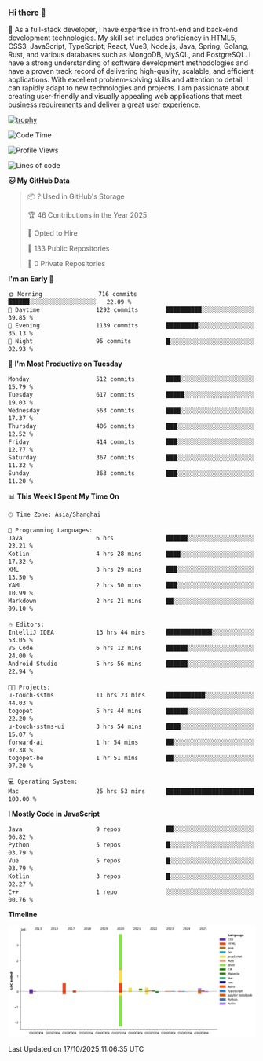 ### Hi there 👋

🌱 As a full-stack developer, I have expertise in front-end and back-end development technologies. My skill set includes proficiency in HTML5, CSS3, JavaScript, TypeScript, React, Vue3, Node.js, Java, Spring, Golang, Rust, and various databases such as MongoDB, MySQL, and PostgreSQL. I have a strong understanding of software development methodologies and have a proven track record of delivering high-quality, scalable, and efficient applications. With excellent problem-solving skills and attention to detail, I can rapidly adapt to new technologies and projects. I am passionate about creating user-friendly and visually appealing web applications that meet business requirements and deliver a great user experience.

[![trophy](https://github-profile-trophy.vercel.app/?username=elton&rank=SECRET,SSS,SS,S,AAA,AA,A&theme=onedark&no-frame=true&margin-w=10)](https://github.com/ryo-ma/github-profile-trophy)

<!--START_SECTION:waka-->
![Code Time](http://img.shields.io/badge/Code%20Time-1%2C998%20hrs%2016%20mins-blue)

![Profile Views](http://img.shields.io/badge/Profile%20Views-0-blue)

![Lines of code](https://img.shields.io/badge/From%20Hello%20World%20I%27ve%20Written-5.9%20million%20lines%20of%20code-blue)

**🐱 My GitHub Data** 

> 📦 ? Used in GitHub's Storage 
 > 
> 🏆 46 Contributions in the Year 2025
 > 
> 💼 Opted to Hire
 > 
> 📜 133 Public Repositories 
 > 
> 🔑 0 Private Repositories 
 > 
**I'm an Early 🐤** 

```text
🌞 Morning                716 commits         ██████░░░░░░░░░░░░░░░░░░░   22.09 % 
🌆 Daytime                1292 commits        ██████████░░░░░░░░░░░░░░░   39.85 % 
🌃 Evening                1139 commits        █████████░░░░░░░░░░░░░░░░   35.13 % 
🌙 Night                  95 commits          █░░░░░░░░░░░░░░░░░░░░░░░░   02.93 % 
```
📅 **I'm Most Productive on Tuesday** 

```text
Monday                   512 commits         ████░░░░░░░░░░░░░░░░░░░░░   15.79 % 
Tuesday                  617 commits         █████░░░░░░░░░░░░░░░░░░░░   19.03 % 
Wednesday                563 commits         ████░░░░░░░░░░░░░░░░░░░░░   17.37 % 
Thursday                 406 commits         ███░░░░░░░░░░░░░░░░░░░░░░   12.52 % 
Friday                   414 commits         ███░░░░░░░░░░░░░░░░░░░░░░   12.77 % 
Saturday                 367 commits         ███░░░░░░░░░░░░░░░░░░░░░░   11.32 % 
Sunday                   363 commits         ███░░░░░░░░░░░░░░░░░░░░░░   11.20 % 
```


📊 **This Week I Spent My Time On** 

```text
🕑︎ Time Zone: Asia/Shanghai

💬 Programming Languages: 
Java                     6 hrs               ██████░░░░░░░░░░░░░░░░░░░   23.21 % 
Kotlin                   4 hrs 28 mins       ████░░░░░░░░░░░░░░░░░░░░░   17.32 % 
XML                      3 hrs 29 mins       ███░░░░░░░░░░░░░░░░░░░░░░   13.50 % 
YAML                     2 hrs 50 mins       ███░░░░░░░░░░░░░░░░░░░░░░   10.99 % 
Markdown                 2 hrs 21 mins       ██░░░░░░░░░░░░░░░░░░░░░░░   09.10 % 

🔥 Editors: 
IntelliJ IDEA            13 hrs 44 mins      █████████████░░░░░░░░░░░░   53.05 % 
VS Code                  6 hrs 12 mins       ██████░░░░░░░░░░░░░░░░░░░   24.00 % 
Android Studio           5 hrs 56 mins       ██████░░░░░░░░░░░░░░░░░░░   22.94 % 

🐱‍💻 Projects: 
u-touch-sstms            11 hrs 23 mins      ███████████░░░░░░░░░░░░░░   44.03 % 
togopet                  5 hrs 44 mins       ██████░░░░░░░░░░░░░░░░░░░   22.20 % 
u-touch-sstms-ui         3 hrs 54 mins       ████░░░░░░░░░░░░░░░░░░░░░   15.07 % 
forward-ai               1 hr 54 mins        ██░░░░░░░░░░░░░░░░░░░░░░░   07.38 % 
togopet-be               1 hr 51 mins        ██░░░░░░░░░░░░░░░░░░░░░░░   07.20 % 

💻 Operating System: 
Mac                      25 hrs 53 mins      █████████████████████████   100.00 % 
```

**I Mostly Code in JavaScript** 

```text
Java                     9 repos             ██░░░░░░░░░░░░░░░░░░░░░░░   06.82 % 
Python                   5 repos             █░░░░░░░░░░░░░░░░░░░░░░░░   03.79 % 
Vue                      5 repos             █░░░░░░░░░░░░░░░░░░░░░░░░   03.79 % 
Kotlin                   3 repos             █░░░░░░░░░░░░░░░░░░░░░░░░   02.27 % 
C++                      1 repo              ░░░░░░░░░░░░░░░░░░░░░░░░░   00.76 % 
```



**Timeline**

![Lines of Code chart](https://raw.githubusercontent.com/elton/elton/main/assets/bar_graph.png)


 Last Updated on 17/10/2025 11:06:35 UTC
<!--END_SECTION:waka-->

<!--
**elton/elton** is a ✨ _special_ ✨ repository because its `README.md` (this file) appears on your GitHub profile.

Here are some ideas to get you started:

- 🔭 I’m currently working on ...
- 🌱 I’m currently learning ...
- 👯 I’m looking to collaborate on ...
- 🤔 I’m looking for help with ...
- 💬 Ask me about ...
- 📫 How to reach me: ...
- 😄 Pronouns: ...
- ⚡ Fun fact: ...
-->
